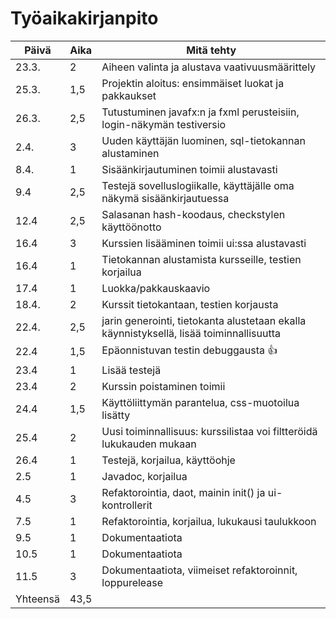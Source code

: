 # Työaikakirjanpito

Päivä | Aika | Mitä tehty
------|------|-----------
23.3.| 2 | Aiheen valinta ja alustava vaativuusmäärittely
25.3.|1,5| Projektin aloitus: ensimmäiset luokat ja pakkaukset
26.3.|2,5| Tutustuminen javafx:n ja fxml perusteisiin, login-näkymän testiversio
2.4.|3| Uuden käyttäjän luominen, sql-tietokannan alustaminen
8.4.|1| Sisäänkirjautuminen toimii alustavasti
9.4|2,5| Testejä sovelluslogiikalle, käyttäjälle oma näkymä sisäänkirjautuessa
12.4|2,5| Salasanan hash-koodaus, checkstylen käyttöönotto
16.4|3| Kurssien lisääminen toimii ui:ssa alustavasti
16.4|1| Tietokannan alustamista kursseille, testien korjailua
17.4|1| Luokka/pakkauskaavio
18.4.|2| Kurssit tietokantaan, testien korjausta
22.4.|2,5| jarin generointi, tietokanta alustetaan ekalla käynnistyksellä, lisää toiminnallisuutta
22.4|1,5| Epäonnistuvan testin debuggausta  :thumbsup:
23.4|1| Lisää testejä
23.4|2| Kurssin poistaminen toimii
24.4|1,5| Käyttöliittymän parantelua, css-muotoilua lisätty
25.4|2| Uusi toiminnallisuus: kurssilistaa voi filtteröidä lukukauden mukaan
26.4|1| Testejä, korjailua, käyttöohje
2.5|1| Javadoc, korjailua
4.5|3| Refaktorointia, daot, mainin init() ja ui-kontrollerit
7.5|1| Refaktorointia, korjailua, lukukausi taulukkoon
9.5|1| Dokumentaatiota
10.5|1| Dokumentaatiota
11.5|3| Dokumentaatiota, viimeiset refaktoroinnit, loppurelease
Yhteensä|43,5|   
